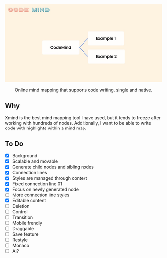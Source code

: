 ![Code Mind](./screenshot.jpg)

<div align="center">
Online mind mapping that supports code writing, single and native.
</div>

## Why
Xmind is the best mind mapping tool I have used, but it tends to freeze after working with hundreds of nodes. Additionally, I want to be able to write code with highlights within a mind map.

## To Do
- [x]  Background
- [x]  Scalable and movable
- [x]  Generate child nodes and sibling nodes
- [x]  Connection lines
- [x]  Styles are managed through context
- [x]  Fixed connection line 01
- [x]  Focus on newly generated node
- [ ]  More connection line styles
- [x]  Editable content
- [ ]  Deletion
- [ ]  Control
- [ ]  Transition
- [ ]  Mobile frendly
- [ ]  Draggable
- [ ]  Save feature
- [ ]  Restyle
- [ ]  Monaco
- [ ]  AI?